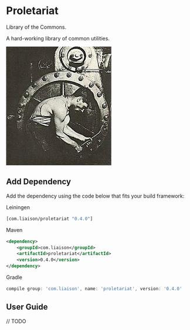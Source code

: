 # Proletariat

Library of the Commons.

A hard-working library of common utilities.


![Proletariat](docs/proletariat.jpg "workers unite!")


## Add Dependency

Add the dependency using the code below that fits your build framework:

Leiningen

```clojure
[com.liaison/proletariat "0.4.0"]
```

Maven

```xml
<dependency>
    <groupId>com.liaison</groupId>
    <artifactId>proletariat</artifactId>
    <version>0.4.0</version>
</dependency>
```

Gradle

```groovy
compile group: 'com.liaison', name: 'proletariat', version: '0.4.0'
```

## User Guide

// TODO
